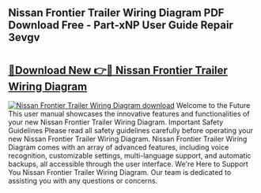 ## Nissan Frontier Trailer Wiring Diagram PDF Download Free - Part-xNP User Guide Repair 3evgv

# <h2><a href="http://dfi0xx.blite.top/?on=Nissan+Frontier+Trailer+Wiring+Diagram">🔗Download New 👉🔴 Nissan Frontier Trailer Wiring Diagram</a></h2>

[![Nissan Frontier Trailer Wiring Diagram download](https://i.imgur.com/lujVjoI.png)](http://dfi0xx.blite.top/?on=Nissan+Frontier+Trailer+Wiring+Diagram)
Welcome to the Future This user manual showcases the innovative features and functionalities of your new Nissan Frontier Trailer Wiring Diagram. Important Safety Guidelines Please read all safety guidelines carefully before operating your new Nissan Frontier Trailer Wiring Diagram. Nissan Frontier Trailer Wiring Diagram comes with an array of advanced features, including voice recognition, customizable settings, multi-language support, and automatic backups, all accessible through the user interface. We're Here to Support You Nissan Frontier Trailer Wiring Diagram. Our team is dedicated to assisting you with any questions or concerns.
